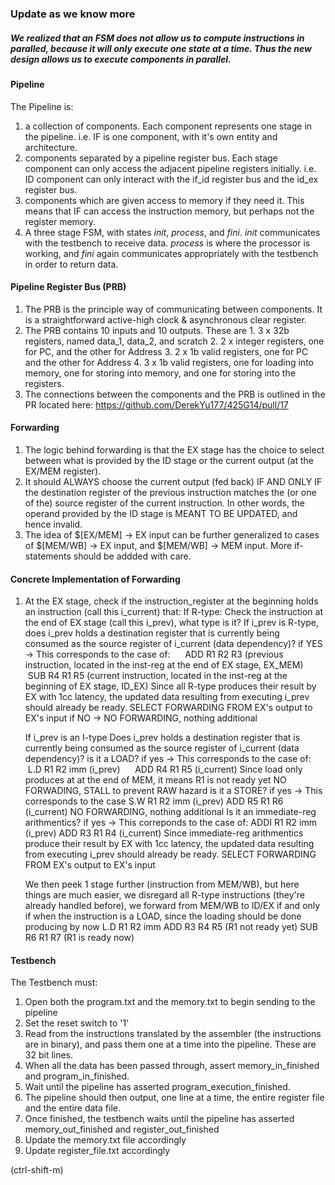 ### Update as we know more

##### We realized that an FSM does not allow us to compute instructions in paralled, because it will only execute one state at a time. Thus the new design allows us to execute components in parallel.

#### Pipeline
The Pipeline is:
  1. a collection of components. Each component represents one stage in the pipeline. i.e. IF is one component, with it's own entity and architecture.
  2. components separated by a pipeline register bus. Each stage component can only access the adjacent pipeline registers initially. i.e. ID component can only interact with the if_id register bus and the id_ex register bus.
  3. components which are given access to memory if they need it. This means that IF can access the instruction memory, but perhaps not the register memory.
  4. A three stage FSM, with states _init_, _process_, and _fini_. _init_ communicates with the testbench to receive data. _process_ is where the processor is working, and _fini_ again communicates appropriately with the testbench in order to return data.
 
#### Pipeline Register Bus (PRB)
  1. The PRB is the principle way of communicating between components. It is a straightforward active-high clock & asynchronous clear register. 
  2. The PRB contains 10 inputs and 10 outputs. These are
    1. 3 x 32b registers, named data_1, data_2, and scratch
    2. 2 x integer registers, one for PC, and the other for Address
    3. 2 x 1b valid registers, one for PC and the other for Address
    4. 3 x 1b valid registers, one for loading into memory, one for storing into memory, and one for storing into the registers. 
  3. The connections between the components and the PRB is outlined in the PR located here: https://github.com/DerekYu177/425G14/pull/17

#### Forwarding
  1. The logic behind forwarding is that the EX stage has the choice to select between what is provided by the ID stage or the current output (at the EX/MEM register).
  2. It should ALWAYS choose the current output (fed back) IF  AND ONLY IF the destination register of the previous instruction matches the (or one of the) source register of the current instruction. In other words, the operand provided by the ID stage is MEANT TO BE UPDATED, and hence invalid.
  3. The idea of $[EX/MEM] -> EX input can be further generalized to cases of $[MEM/WB] -> EX input, and $[MEM/WB] -> MEM input. More if-statements should be addded with care.

#### Concrete Implementation of Forwarding
  
  1. At the EX stage, check if the instruction_register at the beginning holds an instruction (call this i_current) that:
    If R-type: 
    Check the instruction at the end of EX stage (call this i_prev), what type is it?
      If i_prev is R-type, does i_prev holds a destination register that is currently being consumed as the source register of i_current (data dependency)?
      if YES ->
      This corresponds to the case of:
      ADD R1 R2 R3 (previous instruction, located in the inst-reg at the end of EX stage, EX_MEM)
      SUB R4 R1 R5 (current instruction, located in the inst-reg at the beginning of EX stage, ID_EX)
      Since all R-type produces their result by EX with 1cc latency, the updated data resulting from executing i_prev should already be ready.
      SELECT FORWARDING FROM EX's output to EX's input
      if NO ->
      NO FORWARDING, nothing additional
      
      If i_prev is an I-type
      Does i_prev holds a destination register that is currently being consumed as the source register of i_current (data dependency)?
      is it a LOAD? if yes ->
      This corresponds to the case of:
      L.D R1 R2 imm (i_prev)
      ADD R4 R1 R5 (i_current)
      Since load only produces at at the end of MEM, it means R1 is not ready yet
      NO FORWADING, STALL to prevent RAW hazard
      is it a STORE? if yes ->
      This corresponds to the case
      S.W R1 R2 imm (i_prev)
      ADD R5 R1 R6 (i_current)
      NO FORWARDING, nothing additional
      Is it an immediate-reg arithmentics? if yes ->
      This correponds to the case of:
      ADDI R1 R2 imm (i_prev)
      ADD R3 R1 R4 (i_current)
       Since immediate-reg arithmentics produce their result by EX with 1cc latency, the updated data resulting from executing i_prev should already be ready.
      SELECT FORWARDING FROM EX's output to EX's input
      
      We then peek 1 stage further (instruction from MEM/WB), but here things are much easier, we disregard all R-type instructions (they're already handled before), we forward from MEM/WB to ID/EX if and only if when the instruction is a LOAD, since the loading should be done producing by now
      L.D R1 R2 imm
      ADD R3 R4 R5 (R1 not ready yet)
      SUB R6 R1 R7 (R1 is ready now)
        
#### Testbench
The Testbench must:
  1. Open both the program.txt and the memory.txt to begin sending to the pipeline
  2. Set the reset switch to '1'
  3. Read from the instructions translated by the assembler (the instructions are in binary), and pass them one at a time into the pipeline. These are 32 bit lines.
  4. When all the data has been passed through, assert memory_in_finished and program_in_finished.
  4. Wait until the pipeline has asserted program_execution_finished.
  5. The pipeline should then output, one line at a time, the entire register file and the entire data file.
  6. Once finished, the testbench waits until the pipeline has asserted  memory_out_finished and register_out_finished
  7. Update the memory.txt file accordingly
  8. Update register_file.txt accordingly

(ctrl-shift-m)
